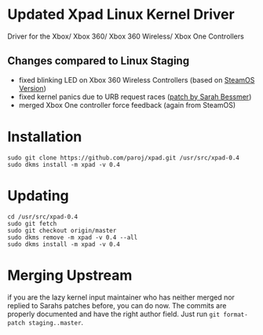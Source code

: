 # Updated Xpad Linux Kernel Driver
Driver for the Xbox/ Xbox 360/ Xbox 360 Wireless/ Xbox One Controllers

## Changes compared to Linux Staging
* fixed blinking LED on Xbox 360 Wireless Controllers (based on [SteamOS Version](https://github.com/ValveSoftware/steamos_kernel/commit/d92cfaac03183c01382bde7e817d22e4ea9078d5))
* fixed kernel panics due to URB request races ([patch by Sarah Bessmer](https://www.marc.info/?l=linux-input&m=140023068527280&w=2))
* merged Xbox One controller force feedback (again from SteamOS)

# Installation
```
sudo git clone https://github.com/paroj/xpad.git /usr/src/xpad-0.4
sudo dkms install -m xpad -v 0.4
```
# Updating
```
cd /usr/src/xpad-0.4
sudo git fetch
sudo git checkout origin/master
sudo dkms remove -m xpad -v 0.4 --all
sudo dkms install -m xpad -v 0.4
```

# Merging Upstream
if you are the lazy kernel input maintainer who has neither merged nor replied to Sarahs patches before, you can do now. The commits are properly documented and have the right author field. Just run `git format-patch staging..master`.
